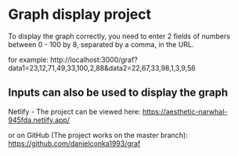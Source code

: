 # Graph display project

To display the graph correctly, you need to enter 2 fields of numbers between 0 - 100 by 8, separated by a comma, in the URL.

for example:
http://localhost:3000/graf?data1=23,12,71,49,33,100,2,88&data2=22,67,33,98,1,3,9,56

## Inputs can also be used to display the graph

Netlify - The project can be viewed here:
https://aesthetic-narwhal-945fda.netlify.app/

or on GitHub (The project works on the master branch):
https://github.com/danielconka1993/graf